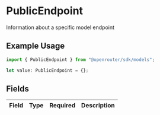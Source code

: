 # PublicEndpoint

Information about a specific model endpoint

## Example Usage

```typescript
import { PublicEndpoint } from "@openrouter/sdk/models";

let value: PublicEndpoint = {};
```

## Fields

| Field       | Type        | Required    | Description |
| ----------- | ----------- | ----------- | ----------- |
